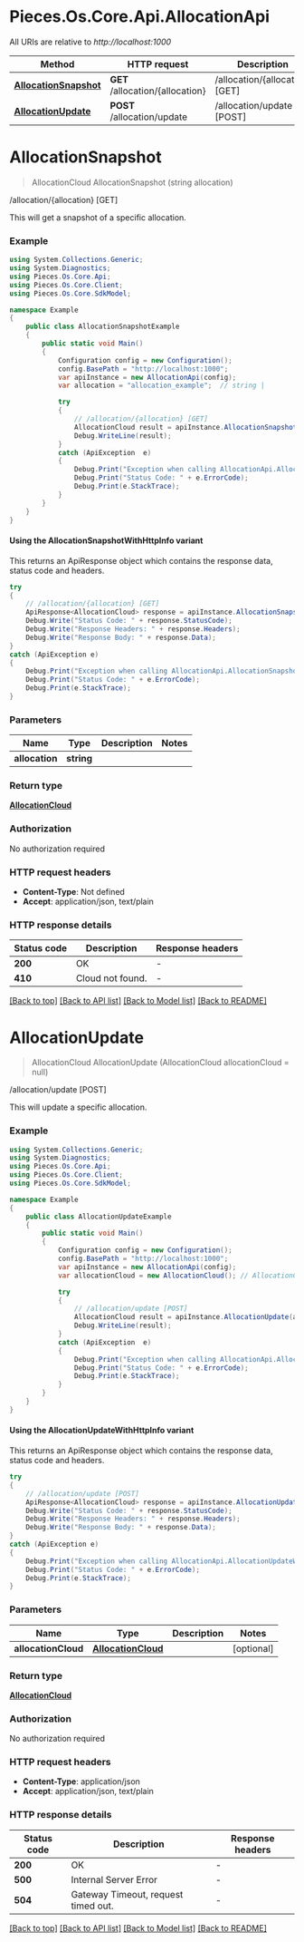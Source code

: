 # Pieces.Os.Core.Api.AllocationApi

All URIs are relative to *http://localhost:1000*

| Method | HTTP request | Description |
|--------|--------------|-------------|
| [**AllocationSnapshot**](AllocationApi.md#allocationsnapshot) | **GET** /allocation/{allocation} | /allocation/{allocation} [GET] |
| [**AllocationUpdate**](AllocationApi.md#allocationupdate) | **POST** /allocation/update | /allocation/update [POST] |

<a id="allocationsnapshot"></a>
# **AllocationSnapshot**
> AllocationCloud AllocationSnapshot (string allocation)

/allocation/{allocation} [GET]

This will get a snapshot of a specific allocation.

### Example
```csharp
using System.Collections.Generic;
using System.Diagnostics;
using Pieces.Os.Core.Api;
using Pieces.Os.Core.Client;
using Pieces.Os.Core.SdkModel;

namespace Example
{
    public class AllocationSnapshotExample
    {
        public static void Main()
        {
            Configuration config = new Configuration();
            config.BasePath = "http://localhost:1000";
            var apiInstance = new AllocationApi(config);
            var allocation = "allocation_example";  // string | 

            try
            {
                // /allocation/{allocation} [GET]
                AllocationCloud result = apiInstance.AllocationSnapshot(allocation);
                Debug.WriteLine(result);
            }
            catch (ApiException  e)
            {
                Debug.Print("Exception when calling AllocationApi.AllocationSnapshot: " + e.Message);
                Debug.Print("Status Code: " + e.ErrorCode);
                Debug.Print(e.StackTrace);
            }
        }
    }
}
```

#### Using the AllocationSnapshotWithHttpInfo variant
This returns an ApiResponse object which contains the response data, status code and headers.

```csharp
try
{
    // /allocation/{allocation} [GET]
    ApiResponse<AllocationCloud> response = apiInstance.AllocationSnapshotWithHttpInfo(allocation);
    Debug.Write("Status Code: " + response.StatusCode);
    Debug.Write("Response Headers: " + response.Headers);
    Debug.Write("Response Body: " + response.Data);
}
catch (ApiException e)
{
    Debug.Print("Exception when calling AllocationApi.AllocationSnapshotWithHttpInfo: " + e.Message);
    Debug.Print("Status Code: " + e.ErrorCode);
    Debug.Print(e.StackTrace);
}
```

### Parameters

| Name | Type | Description | Notes |
|------|------|-------------|-------|
| **allocation** | **string** |  |  |

### Return type

[**AllocationCloud**](AllocationCloud.md)

### Authorization

No authorization required

### HTTP request headers

 - **Content-Type**: Not defined
 - **Accept**: application/json, text/plain


### HTTP response details
| Status code | Description | Response headers |
|-------------|-------------|------------------|
| **200** | OK |  -  |
| **410** | Cloud not found. |  -  |

[[Back to top]](#) [[Back to API list]](../README.md#documentation-for-api-endpoints) [[Back to Model list]](../README.md#documentation-for-models) [[Back to README]](../README.md)

<a id="allocationupdate"></a>
# **AllocationUpdate**
> AllocationCloud AllocationUpdate (AllocationCloud allocationCloud = null)

/allocation/update [POST]

This will update a specific allocation.

### Example
```csharp
using System.Collections.Generic;
using System.Diagnostics;
using Pieces.Os.Core.Api;
using Pieces.Os.Core.Client;
using Pieces.Os.Core.SdkModel;

namespace Example
{
    public class AllocationUpdateExample
    {
        public static void Main()
        {
            Configuration config = new Configuration();
            config.BasePath = "http://localhost:1000";
            var apiInstance = new AllocationApi(config);
            var allocationCloud = new AllocationCloud(); // AllocationCloud |  (optional) 

            try
            {
                // /allocation/update [POST]
                AllocationCloud result = apiInstance.AllocationUpdate(allocationCloud);
                Debug.WriteLine(result);
            }
            catch (ApiException  e)
            {
                Debug.Print("Exception when calling AllocationApi.AllocationUpdate: " + e.Message);
                Debug.Print("Status Code: " + e.ErrorCode);
                Debug.Print(e.StackTrace);
            }
        }
    }
}
```

#### Using the AllocationUpdateWithHttpInfo variant
This returns an ApiResponse object which contains the response data, status code and headers.

```csharp
try
{
    // /allocation/update [POST]
    ApiResponse<AllocationCloud> response = apiInstance.AllocationUpdateWithHttpInfo(allocationCloud);
    Debug.Write("Status Code: " + response.StatusCode);
    Debug.Write("Response Headers: " + response.Headers);
    Debug.Write("Response Body: " + response.Data);
}
catch (ApiException e)
{
    Debug.Print("Exception when calling AllocationApi.AllocationUpdateWithHttpInfo: " + e.Message);
    Debug.Print("Status Code: " + e.ErrorCode);
    Debug.Print(e.StackTrace);
}
```

### Parameters

| Name | Type | Description | Notes |
|------|------|-------------|-------|
| **allocationCloud** | [**AllocationCloud**](AllocationCloud.md) |  | [optional]  |

### Return type

[**AllocationCloud**](AllocationCloud.md)

### Authorization

No authorization required

### HTTP request headers

 - **Content-Type**: application/json
 - **Accept**: application/json, text/plain


### HTTP response details
| Status code | Description | Response headers |
|-------------|-------------|------------------|
| **200** | OK |  -  |
| **500** | Internal Server Error |  -  |
| **504** | Gateway Timeout, request timed out. |  -  |

[[Back to top]](#) [[Back to API list]](../README.md#documentation-for-api-endpoints) [[Back to Model list]](../README.md#documentation-for-models) [[Back to README]](../README.md)

